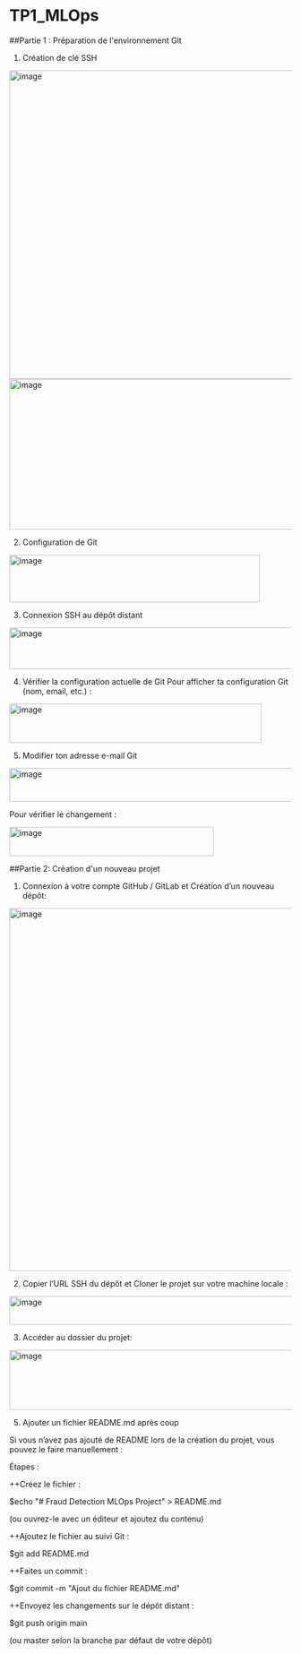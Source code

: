 # TP1_MLOps
##Partie 1 : Préparation de l'environnement Git
1. Création de clé SSH

<img width="722" height="551" alt="image" src="https://github.com/user-attachments/assets/785e38e5-fa89-4a15-b4c9-8d6ed70337f6" />
<img width="1014" height="269" alt="image" src="https://github.com/user-attachments/assets/8e3a99cc-c406-460b-b12d-51d8b83d8e83" />

2. Configuration de Git


<img width="447" height="85" alt="image" src="https://github.com/user-attachments/assets/2dcf586a-97b1-461f-93a5-43a5d164df0c" />

3. Connexion SSH au dépôt distant
   
<img width="633" height="74" alt="image" src="https://github.com/user-attachments/assets/1b7f44ea-a5a3-49a6-85dd-3a66283bfee1" />

4. Vérifier la configuration actuelle de Git
 Pour afficher ta configuration Git (nom, email, etc.) :

<img width="450" height="70" alt="image" src="https://github.com/user-attachments/assets/76b74f8c-20d1-4210-ad90-1da135a162f6" />

5. Modifier ton adresse e-mail Git

<img width="540" height="60" alt="image" src="https://github.com/user-attachments/assets/626b6a4c-37cc-49bf-af16-0fcdd02e4c83" />

 Pour vérifier le changement :
 
<img width="365" height="52" alt="image" src="https://github.com/user-attachments/assets/8f094976-f7c2-47f3-b7ea-ef8a81ff708a" />

##Partie 2: Création d'un nouveau projet
1. Connexion à votre compte GitHub / GitLab et Création d’un nouveau dépôt:

<img width="1317" height="648" alt="image" src="https://github.com/user-attachments/assets/ef93358d-6987-4e8c-95c6-ee333d710a0e" />
   
2. Copier l’URL SSH du dépôt et Cloner le projet sur votre machine locale :

<img width="560" height="51" alt="image" src="https://github.com/user-attachments/assets/24d057bb-bd88-4d7a-b8db-5c8d54a278a1" />

3. Accéder au dossier du projet:

<img width="530" height="107" alt="image" src="https://github.com/user-attachments/assets/5b197b29-a801-44d2-9495-0bc0328705b7" />

5. Ajouter un fichier README.md après coup

Si vous n’avez pas ajouté de README lors de la création du projet, vous pouvez le faire manuellement :

Étapes :

++Créez le fichier :

$echo "# Fraud Detection MLOps Project" > README.md

(ou ouvrez-le avec un éditeur et ajoutez du contenu)

++Ajoutez le fichier au suivi Git :

$git add README.md

++Faites un commit :

$git commit -m "Ajout du fichier README.md"

++Envoyez les changements sur le dépôt distant :

$git push origin main

(ou master selon la branche par défaut de votre dépôt)






